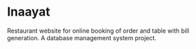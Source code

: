 # Inaayat
Restaurant website for online booking of order and table with bill generation. A database management system project.
